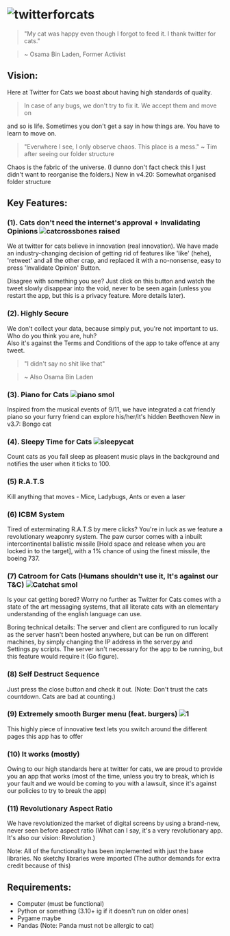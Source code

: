 # ![twitterforcats](https://user-images.githubusercontent.com/56085798/198994628-bcbce57c-6e1a-4dc7-a88c-7264658932a9.png)

> "My cat was happy even though I forgot to feed it. I thank twitter for cats."

> ~ Osama Bin Laden, Former Activist

## Vision:
Here at Twitter for Cats we boast about having high standards of quality. 
> In case of any bugs, we don't try to fix it. We accept them and move on

and so is life. Sometimes you don't get a say in how things are. You have to learn to move on.
> "Everwhere I see, I only observe chaos. This place is a mess." ~ Tim after seeing our folder structure

Chaos is the fabric of the universe. (I dunno don't fact check this I just didn't want to reorganise the folders.)
New in v4.20: Somewhat organised folder structure 

## Key Features:

### (1). Cats don't need the internet's approval + Invalidating Opinions ![catcrossbones raised](https://user-images.githubusercontent.com/56085798/198995173-c70bc7b0-799b-4c96-a76e-252cc8ca0088.png)

We at twitter for cats believe in innovation (real innovation). We have made an industry-changing decision of getting rid of features like 'like' (hehe), 'retweet' and all the other crap, and replaced it with a no-nonsense, easy to press 'Invalidate Opinion' Button.

Disagree with something you see? Just click on this button and watch the tweet slowly disappear into the void, never to be seen again (unless you restart the app, but this is a privacy feature. More details later).

### (2). Highly Secure
We don't collect your data, because simply put, you're not important to us. Who do you think you are, huh?  
Also it's against the Terms and Conditions of the app to take offence at any tweet.
> "I didn't say no shit like that"

> ~ Also Osama Bin Laden

### (3). Piano for Cats ![piano smol](https://user-images.githubusercontent.com/56085798/199284217-e6807c10-c988-46bd-92da-a6b7a3ec0aa0.png)
Inspired from the musical events of 9/11, we have integrated a cat friendly piano so your furry friend can explore his/her/it's hidden Beethoven
New in v3.7: Bongo cat

### (4). Sleepy Time for Cats ![sleepycat](https://user-images.githubusercontent.com/56085798/199284367-2b84c307-42d2-4f9b-8d1e-c6a9771fd63b.png)
Count cats as you fall sleep as pleasent music plays in the background and notifies the user when it ticks to 100.

### (5) R.A.T.S
Kill anything that moves - Mice, Ladybugs, Ants or even a laser

### (6) ICBM System
Tired of exterminating R.A.T.S by mere clicks? You're in luck as we feature a revolutionary weaponry system. The paw cursor comes with a inbuilt intercontinental ballistic missile [Hold space and release when you are locked in to the target], with a 1% chance of using the finest missile, the boeing 737.

### (7) Catroom for Cats (Humans shouldn't use it, It's against our T&C) ![Catchat smol](https://user-images.githubusercontent.com/56085798/199283813-ae253051-e7a5-46ab-8f0b-e4c9648d4e16.png)

Is your cat getting bored? Worry no further as Twitter for Cats comes with a state of the art messaging systems, that all literate cats with an elementary understanding of the english language can use.

Boring technical details: The server and client are configured to run locally as the server hasn't been hosted anywhere, but can be run on different machines, by simply changing the IP address in the server.py and Settings.py scripts. The server isn't necessary for the app to be running, but this feature would require it (Go figure).

### (8) Self Destruct Sequence
Just press the close button and check it out.
(Note: Don't trust the cats countdown. Cats are bad at counting.)

### (9) Extremely smooth Burger menu (feat. burgers) ![1](https://user-images.githubusercontent.com/56085798/199285606-f1093c0e-36ab-4d8b-913a-106b98724fef.png)

This highly piece of innovative text lets you switch around the different pages this app has to offer

### (10) It works (mostly)
Owing to our high standards here at twitter for cats, we are proud to provide you an app that works (most of the time, unless you try to break, which is your fault and we would be coming to you with a lawsuit, since it's against our policies to try to break the app)

### (11) Revolutionary Aspect Ratio
We have revolutionized the market of digital screens by using a brand-new, never seen before aspect ratio <ratio to be inserted here> (What can I say, it's a very revolutionary app. It's also our vision: Revolution.)



Note: All of the functionality has been implemented with just the base libraries. No sketchy libraries were imported (The author demands for extra credit because of this)

## Requirements:
- Computer (must be functional)
- Python or something  (3.10+ ig if it doesn't run on older ones)
- Pygame maybe
- Pandas (Note: Panda must not be allergic to cat)
